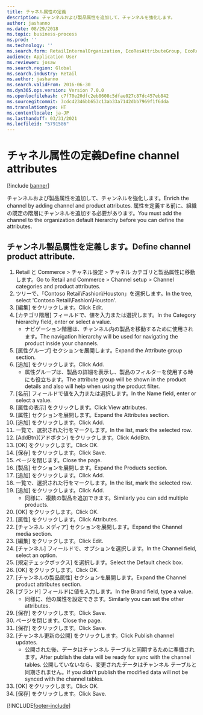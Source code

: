 ```yaml
---
title: チャネル属性の定義
description: チャンネルおよび製品属性を追加して、チャンネルを強化します。
author: jashanno
ms.date: 08/29/2018
ms.topic: business-process
ms.prod: ''
ms.technology: ''
ms.search.form: RetailInternalOrganization, EcoResAttributeGroup, EcoResAttributeGroupAttribute, RetailAddChannelItems, RetailCatalogProductAttributeValue, RetailMedia
audience: Application User
ms.reviewer: josaw
ms.search.region: Global
ms.search.industry: Retail
ms.author: jashanno
ms.search.validFrom: 2016-06-30
ms.dyn365.ops.version: Version 7.0.0
ms.openlocfilehash: c7f70e20dfc2eb8608c5dfae027c87dc457eb842
ms.sourcegitcommit: 3cdc42346bb653c13ab33a7142dbb7969f1f6dda
ms.translationtype: HT
ms.contentlocale: ja-JP
ms.lasthandoff: 03/31/2021
ms.locfileid: "5791586"
---
```

# <a name="define-channel-attributes"></a><span data-ttu-id="04b91-103">チャネル属性の定義</span><span class="sxs-lookup"><span data-stu-id="04b91-103">Define channel attributes</span></span>

[!include [banner](../includes/banner.md)]

<span data-ttu-id="04b91-104">チャンネルおよび製品属性を追加して、チャンネルを強化します。</span><span class="sxs-lookup"><span data-stu-id="04b91-104">Enrich the channel by adding channel and product attributes.</span></span> <span data-ttu-id="04b91-105">属性を定義する前に、組織の既定の階層にチャンネルを追加する必要があります。</span><span class="sxs-lookup"><span data-stu-id="04b91-105">You must add the channel to the organization default hierarchy before you can define the attributes.</span></span>


## <a name="define-channel-product-attribute"></a><span data-ttu-id="04b91-106">チャンネル製品属性を定義します。</span><span class="sxs-lookup"><span data-stu-id="04b91-106">Define channel product attribute.</span></span>
1. <span data-ttu-id="04b91-107">Retail と Commerce > チャネル設定 > チャネル カテゴリと製品属性に移動します。</span><span class="sxs-lookup"><span data-stu-id="04b91-107">Go to Retail and Commerce > Channel setup > Channel categories and product attributes.</span></span>
2. <span data-ttu-id="04b91-108">ツリーで、「Contoso Retail\Fashion\Houston」を選択します。</span><span class="sxs-lookup"><span data-stu-id="04b91-108">In the tree, select 'Contoso Retail\Fashion\Houston'.</span></span>
3. <span data-ttu-id="04b91-109">[編集] をクリックします。</span><span class="sxs-lookup"><span data-stu-id="04b91-109">Click Edit.</span></span>
4. <span data-ttu-id="04b91-110">[カテゴリ階層] フィールドで、値を入力または選択します。</span><span class="sxs-lookup"><span data-stu-id="04b91-110">In the Category hierarchy field, enter or select a value.</span></span>
    * <span data-ttu-id="04b91-111">ナビゲーション階層は、チャンネル内の製品を移動するために使用されます。</span><span class="sxs-lookup"><span data-stu-id="04b91-111">The navigation hierarchy will be used for navigating the product inside your channels.</span></span>  
5. <span data-ttu-id="04b91-112">[属性グループ] セクションを展開します。</span><span class="sxs-lookup"><span data-stu-id="04b91-112">Expand the Attribute group section.</span></span>
6. <span data-ttu-id="04b91-113">[追加] をクリックします。</span><span class="sxs-lookup"><span data-stu-id="04b91-113">Click Add.</span></span>
    * <span data-ttu-id="04b91-114">属性グループは、製品の詳細を表示し、製品のフィルターを使用する時にも役立ちます。</span><span class="sxs-lookup"><span data-stu-id="04b91-114">The attribute group will be shown in the product details and also will help when using the product filter.</span></span>  
7. <span data-ttu-id="04b91-115">[名前] フィールドで値を入力または選択します。</span><span class="sxs-lookup"><span data-stu-id="04b91-115">In the Name field, enter or select a value.</span></span>
8. <span data-ttu-id="04b91-116">[属性の表示] をクリックします。</span><span class="sxs-lookup"><span data-stu-id="04b91-116">Click View attributes.</span></span>
9. <span data-ttu-id="04b91-117">[属性] セクションを展開します。</span><span class="sxs-lookup"><span data-stu-id="04b91-117">Expand the Attributes section.</span></span>
10. <span data-ttu-id="04b91-118">[追加] をクリックします。</span><span class="sxs-lookup"><span data-stu-id="04b91-118">Click Add.</span></span>
11. <span data-ttu-id="04b91-119">一覧で、選択された行をマークします。</span><span class="sxs-lookup"><span data-stu-id="04b91-119">In the list, mark the selected row.</span></span>
12. <span data-ttu-id="04b91-120">\[AddBtn\](アドボタン) をクリックします。</span><span class="sxs-lookup"><span data-stu-id="04b91-120">Click AddBtn.</span></span>
13. <span data-ttu-id="04b91-121">[OK] をクリックします。</span><span class="sxs-lookup"><span data-stu-id="04b91-121">Click OK.</span></span>
14. <span data-ttu-id="04b91-122">[保存] をクリックします。</span><span class="sxs-lookup"><span data-stu-id="04b91-122">Click Save.</span></span>
15. <span data-ttu-id="04b91-123">ページを閉じます。</span><span class="sxs-lookup"><span data-stu-id="04b91-123">Close the page.</span></span>
16. <span data-ttu-id="04b91-124">[製品] セクションを展開します。</span><span class="sxs-lookup"><span data-stu-id="04b91-124">Expand the Products section.</span></span>
17. <span data-ttu-id="04b91-125">[追加] をクリックします。</span><span class="sxs-lookup"><span data-stu-id="04b91-125">Click Add.</span></span>
18. <span data-ttu-id="04b91-126">一覧で、選択された行をマークします。</span><span class="sxs-lookup"><span data-stu-id="04b91-126">In the list, mark the selected row.</span></span>
19. <span data-ttu-id="04b91-127">[追加] をクリックします。</span><span class="sxs-lookup"><span data-stu-id="04b91-127">Click Add.</span></span>
    * <span data-ttu-id="04b91-128">同様に、複数の製品を追加できます。</span><span class="sxs-lookup"><span data-stu-id="04b91-128">Similarly you can add multiple products.</span></span>  
20. <span data-ttu-id="04b91-129">[OK] をクリックします。</span><span class="sxs-lookup"><span data-stu-id="04b91-129">Click OK.</span></span>
21. <span data-ttu-id="04b91-130">[属性] をクリックします。</span><span class="sxs-lookup"><span data-stu-id="04b91-130">Click Attributes.</span></span>
22. <span data-ttu-id="04b91-131">[チャンネル メディア] セクションを展開します。</span><span class="sxs-lookup"><span data-stu-id="04b91-131">Expand the Channel media section.</span></span>
23. <span data-ttu-id="04b91-132">[編集] をクリックします。</span><span class="sxs-lookup"><span data-stu-id="04b91-132">Click Edit.</span></span>
24. <span data-ttu-id="04b91-133">[チャンネル] フィールドで、オプションを選択します。</span><span class="sxs-lookup"><span data-stu-id="04b91-133">In the Channel field, select an option.</span></span>
25. <span data-ttu-id="04b91-134">[規定チェックボックス] を選択します。</span><span class="sxs-lookup"><span data-stu-id="04b91-134">Select the Default check box.</span></span>
26. <span data-ttu-id="04b91-135">[OK] をクリックします。</span><span class="sxs-lookup"><span data-stu-id="04b91-135">Click OK.</span></span>
27. <span data-ttu-id="04b91-136">[チャンネルの製品属性] セクションを展開します。</span><span class="sxs-lookup"><span data-stu-id="04b91-136">Expand the Channel product attributes section.</span></span>
28. <span data-ttu-id="04b91-137">[ブランド] フィールドに値を入力します。</span><span class="sxs-lookup"><span data-stu-id="04b91-137">In the Brand field, type a value.</span></span>
    * <span data-ttu-id="04b91-138">同様に、他の属性を設定できます。</span><span class="sxs-lookup"><span data-stu-id="04b91-138">Similarly you can set the other attributes.</span></span>  
29. <span data-ttu-id="04b91-139">[保存] をクリックします。</span><span class="sxs-lookup"><span data-stu-id="04b91-139">Click Save.</span></span>
30. <span data-ttu-id="04b91-140">ページを閉じます。</span><span class="sxs-lookup"><span data-stu-id="04b91-140">Close the page.</span></span>
31. <span data-ttu-id="04b91-141">[保存] をクリックします。</span><span class="sxs-lookup"><span data-stu-id="04b91-141">Click Save.</span></span>
32. <span data-ttu-id="04b91-142">[チャンネル更新の公開] をクリックします。</span><span class="sxs-lookup"><span data-stu-id="04b91-142">Click Publish channel updates.</span></span>
    * <span data-ttu-id="04b91-143">公開された後、データはチャンネル テーブルと同期するために準備されます。</span><span class="sxs-lookup"><span data-stu-id="04b91-143">After publish the data will be ready for sync with the channel tables.</span></span> <span data-ttu-id="04b91-144">公開していないなら、変更されたデータはチャンネル テーブルと同期されません。</span><span class="sxs-lookup"><span data-stu-id="04b91-144">If you didn't publish the modified data will not be synced with the channel tables.</span></span>  
33. <span data-ttu-id="04b91-145">[OK] をクリックします。</span><span class="sxs-lookup"><span data-stu-id="04b91-145">Click OK.</span></span>
34. <span data-ttu-id="04b91-146">[保存] をクリックします。</span><span class="sxs-lookup"><span data-stu-id="04b91-146">Click Save.</span></span>



[!INCLUDE[footer-include](../../includes/footer-banner.md)]